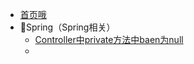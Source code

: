 * [首页哦](README.md)
* 🍑Spring（Spring相关）
  * [Controller中private方法中baen为null](spring/Controller中private方法中baen为null.md)
  * 


